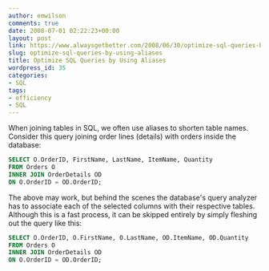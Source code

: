 ```yaml
---
author: emwilson
comments: true
date: 2008-07-01 02:22:23+00:00
layout: post
link: https://www.alwaysgetbetter.com/2008/06/30/optimize-sql-queries-by-using-aliases/
slug: optimize-sql-queries-by-using-aliases
title: Optimize SQL Queries by Using Aliases
wordpress_id: 35
categories:
- SQL
tags:
- efficiency
- SQL
---
```


When joining tables in SQL, we often use aliases to shorten table names.  Consider this query joining order lines (details) with orders inside the database:

```sql
SELECT O.OrderID, FirstName, LastName, ItemName, Quantity
FROM Orders O
INNER JOIN OrderDetails OD
ON O.OrderID = OD.OrderID;
```

The above may work, but behind the scenes the database's query analyzer has to associate each of the selected columns with their respective tables.  Although this is a fast process, it can be skipped entirely by simply fleshing out the query like this:

```sql
SELECT O.OrderID, O.FirstName, O.LastName, OD.ItemName, OD.Quantity
FROM Orders O
INNER JOIN OrderDetails OD
ON O.OrderID = OD.OrderID;
```
